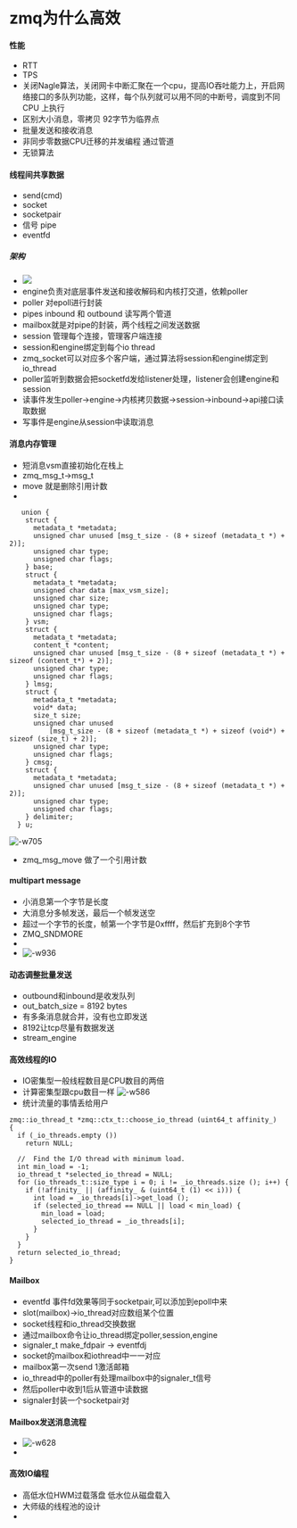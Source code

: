# zmq为什么高效

#### 性能
* RTT
* TPS
* 关闭Nagle算法，关闭网卡中断汇聚在一个cpu，提高IO吞吐能力上，开启网络接口的多队列功能，这样，每个队列就可以用不同的中断号，调度到不同 CPU 上执行
* 区别大小消息，零拷贝 92字节为临界点
* 批量发送和接收消息
* 非同步零数据CPU迁移的并发编程 通过管道
* 无锁算法

#### 线程间共享数据
* send(cmd)
* socket
* socketpair
* 信号 pipe
* eventfd

##### 架构
* ![](media/15646523320655/15646568568348.jpg)
* engine负责对底层事件发送和接收解码和内核打交道，依赖poller
* poller 对epoll进行封装
* pipes inbound 和 outbound 读写两个管道
* mailbox就是对pipe的封装，两个线程之间发送数据
* session 管理每个连接，管理客户端连接
* session和engine绑定到每个io thread
* zmq_socket可以对应多个客户端，通过算法将session和engine绑定到io_thread
* poller监听到数据会把socketfd发给listener处理，listener会创建engine和session
* 读事件发生poller->engine->内核拷贝数据->session->inbound->api接口读取数据
* 写事件是engine从session中读取消息

#### 消息内存管理
* 短消息vsm直接初始化在栈上
* zmq_msg_t->msg_t
* move 就是删除引用计数
* 

```
   union {
    struct {
      metadata_t *metadata;
      unsigned char unused [msg_t_size - (8 + sizeof (metadata_t *) + 2)];
      unsigned char type;
      unsigned char flags;
    } base;
    struct {
      metadata_t *metadata;
      unsigned char data [max_vsm_size];
      unsigned char size;
      unsigned char type;
      unsigned char flags;
    } vsm;
    struct {
      metadata_t *metadata;
      content_t *content;
      unsigned char unused [msg_t_size - (8 + sizeof (metadata_t *) + sizeof (content_t*) + 2)];
      unsigned char type;
      unsigned char flags;
    } lmsg;
    struct {
      metadata_t *metadata;
      void* data;
      size_t size;
      unsigned char unused
          [msg_t_size - (8 + sizeof (metadata_t *) + sizeof (void*) + sizeof (size_t) + 2)];
      unsigned char type;
      unsigned char flags;
    } cmsg;
    struct {
      metadata_t *metadata;
      unsigned char unused [msg_t_size - (8 + sizeof (metadata_t *) + 2)];
      unsigned char type;
      unsigned char flags;
    } delimiter;
  } u;
``` 
![-w705](media/15646523320655/15646582517066.jpg)
* zmq_msg_move 做了一个引用计数

#### multipart message
* 小消息第一个字节是长度
* 大消息分多帧发送，最后一个帧发送空
* 超过一个字节的长度，帧第一个字节是0xffff，然后扩充到8个字节
* ZMQ_SNDMORE
* 
* ![-w936](media/15646523320655/15646590611577.jpg)

#### 动态调整批量发送
* outbound和inbound是收发队列
* out_batch_size = 8192 bytes
* 有多条消息就合并，没有也立即发送
* 8192让tcp尽量有数据发送
* stream_engine

#### 高效线程的IO
* IO密集型一般线程数目是CPU数目的两倍
* 计算密集型跟cpu数目一样
![-w586](media/15646523320655/15649055233553.jpg)
* 统计流量的事情丢给用户

```
zmq::io_thread_t *zmq::ctx_t::choose_io_thread (uint64_t affinity_)
{
  if (_io_threads.empty ())
    return NULL;

  //  Find the I/O thread with minimum load.
  int min_load = -1;
  io_thread_t *selected_io_thread = NULL;
  for (io_threads_t::size_type i = 0; i != _io_threads.size (); i++) {
    if (!affinity_ || (affinity_ & (uint64_t (1) << i))) {
      int load = _io_threads[i]->get_load ();
      if (selected_io_thread == NULL || load < min_load) {
        min_load = load;
        selected_io_thread = _io_threads[i];
      }
    }
  }
  return selected_io_thread;
}
```

#### Mailbox
* eventfd 事件fd效果等同于socketpair,可以添加到epoll中来
* slot(mailbox)->io_thread对应数组某个位置
* socket线程和io_thread交换数据
* 通过mailbox命令让io_thread绑定poller,session,engine
* signaler_t make_fdpair -> eventfdj
* socket的mailbox和iothread中一一对应
* mailbox第一次send 1激活邮箱
* io_thread中的poller有处理mailbox中的signaler_t信号
* 然后poller中收到1后从管道中读数据
* signaler封装一个socketpair对

#### Mailbox发送消息流程
* ![-w628](media/15646523320655/15660010884535.jpg)
* 

#### 高效IO编程
* 高低水位HWM过载落盘 低水位从磁盘载入
* 大师级的线程池的设计
* 